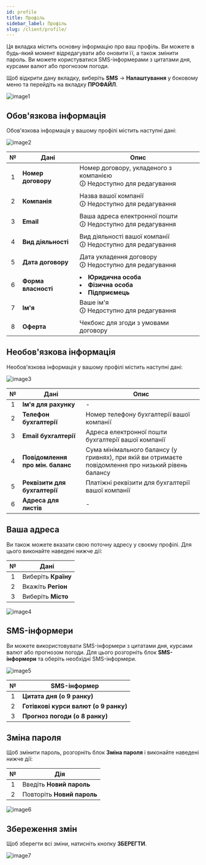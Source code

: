 ```yaml
---
id: profile
title: Профіль
sidebar_label: Профіль
slug: /client/profile/
---
```


Ця вкладка містить основну інформацію про ваш профіль. Ви можете в будь-який момент відредагувати або оновити її, а також змінити пароль. Ви можете користуватися SMS-інформерами з цитатами дня, курсами валют або прогнозом погоди.

Щоб відкрити дану вкладку, виберіть **SMS** → **Налаштування** у боковому меню та перейдіть на вкладку **ПРОФАЙЛ**.

![image1](/img/uk/client_settings_profile/image1.png)

## Обов'язкова інформація

Обов'язкова інформація у вашому профілі містить наступні дані:

![image2](/img/uk/client_settings_profile/image2.png)

|  №  | Дані | Опис |
| :-: | ---- | ---- |
| 1 | **Номер договору** | Номер договору, укладеного з компанією <br/>🛈 Недоступно для редагування |
| 2 | **Компанія** | Назва вашої компанії <br/>🛈 Недоступно для редагування |
| 3 | **Email** | Ваша адреса електронної пошти <br/>🛈 Недоступно для редагування |
| 4 | **Вид діяльності** | Вид діяльності вашої компанії <br/>🛈 Недоступно для редагування |
| 5 | **Дата договору** | Дата укладення договору <br/>🛈 Недоступно для редагування |
| 6 | **Форма власності** | <li>**Юридична особа**</li><li>**Фізична особа**</li><li>**Підприємець**</li> |
| 7 | **Ім'я** | Ваше ім'я <br/>🛈 Недоступно для редагування |
| 8 | **Оферта** | Чекбокс для згоди з умовами договору |

## Необов'язкова інформація

Необов'язкова інформація у вашому профілі містить наступні дані:

![image3](/img/uk/client_settings_profile/image3.png)

|  №  | Дані | Опис |
| :-: | ---- | ---- |
| 1 | **Ім'я для рахунку** | - |
| 2 | **Телефон бухгалтерії** | Номер телефону бухгалтерії вашої компанії |
| 3 | **Email бухгалтерії** | Адреса електронної пошти бухгалтерії вашої компанії |
| 4 | **Повідомлення про мін. баланс** | Сума мінімального балансу (у гривнях), при якій ви отримаєте повідомлення про низький рівень балансу |
| 5 | **Реквізити для бухгалтерії** | Платіжні реквізити для бухгалтерії вашої компанії |
| 6 | **Адреса для листів** | - |

## Ваша адреса

Ви також можете вказати свою поточну адресу у своєму профілі. Для цього виконайте наведені нижче дії:

|  №  | Дані |
| :-: | ---- |
| 1 | Виберіть **Країну** |
| 2 | Вкажіть **Регіон** |
| 3 | Виберіть **Місто** |

![image4](/img/uk/client_settings_profile/image4.png)

## SMS-інформери

Ви можете використовувати SMS-інформери з цитатами дня, курсами валют або прогнозом погоди. Для цього розгорніть блок **SMS-інформери** та оберіть необхідні SMS-інформери.

![image5](/img/uk/client_settings_profile/image5.png)

|  №  | SMS-інформер |
| :-: | ------------ |
| 1 | **Цитата дня (о 9 ранку)** |
| 2 | **Готівкові курси валют (о 9 ранку)** |
| 3 | **Прогноз погоди (о 8 ранку)** |

## Зміна пароля

Щоб змінити пароль, розгорніть блок **Зміна пароля** і виконайте наведені нижче дії:

|  №  | Дія |
| :-: | --- |
| 1 | Введіть **Новий пароль** |
| 2 | Повторіть **Новий пароль** |

![image6](/img/uk/client_settings_profile/image6.png)

## Збереження змін

Щоб зберегти всі зміни, натисніть кнопку **ЗБЕРЕГТИ**.

![image7](/img/uk/client_settings_profile/image7.png)
